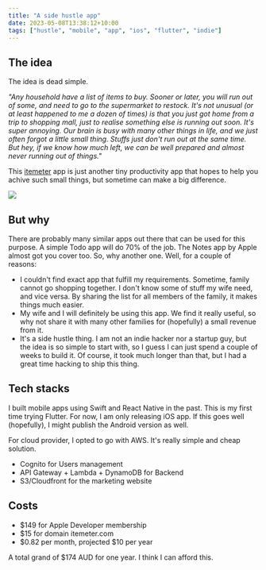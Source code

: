 ```yaml
---
title: "A side hustle app"
date: 2023-05-08T13:38:12+10:00
tags: ["hustle", "mobile", "app", "ios", "flutter", "indie"]
---
```


## The idea

The idea is dead simple. 

_"Any household have a list of items to buy. Sooner or later, you will run out of some, and need to go to the supermarket to restock. It's not unusual (or at least happened to me a dozen of times) is that you just got home from a trip to shopping mall, just to realise something else is running out soon. It's super annoying. Our brain is busy with many other things in life, and we just often forgot a little small thing. Stuffs just don't run out at the same time. But hey, if we know how much left, we can be well prepared and almost never running out of things."_

This [itemeter](https://itemeter.com) app is just another tiny productivity app that hopes to help you achive such small things, but sometime can make a big difference.

![](/website.png)

## But why
There are probably many similar apps out there that can be used for this purpose. A simple Todo app will do 70% of the job. The Notes app by Apple almost got you cover too. So, why another one. Well, for a couple of reasons:
- I couldn't find exact app that fulfill my requirements. Sometime, family cannot go shopping together. I don't know some of stuff my wife need, and vice versa. By sharing the list for all members of the family, it makes things much easier.
- My wife and I will definitely be using this app. We find it really useful, so why not share it with many other families for (hopefully) a small revenue from it.
- It's a side hustle thing. I am not an indie hacker nor a startup guy, but the idea is so simple to start with, so I guess I can just spend a couple of weeks to build it. Of course, it took much longer than that, but I had a great time hacking to ship this thing.


## Tech stacks

I built mobile apps using Swift and React Native in the past. This is my first time trying Flutter. For now, I am only releasing iOS app. If this goes well (hopefully), I might publish the Android version as well.

For cloud provider, I opted to go with AWS. It's really simple and cheap solution.
- Cognito for Users management
- API Gateway + Lambda + DynamoDB for Backend
- S3/Cloudfront for the marketing website

## Costs

- $149 for Apple Developer membership
- $15 for domain itemeter.com
- $0.82 per month, projected $10 per year

A total grand of $174 AUD for one year. I think I can afford this.
